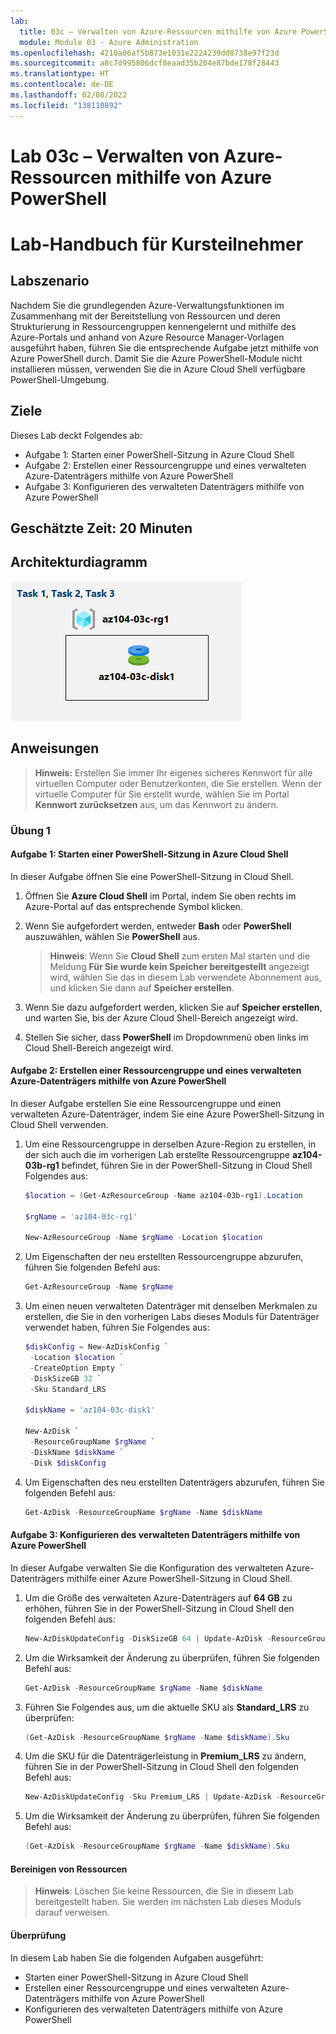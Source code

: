 ```yaml
---
lab:
  title: 03c – Verwalten von Azure-Ressourcen mithilfe von Azure PowerShell
  module: Module 03 - Azure Administration
ms.openlocfilehash: 4210a06af5b873e1031e2224239dd8738e97f23d
ms.sourcegitcommit: a8c7d995806dcf8eaad35b204e87bde178f28443
ms.translationtype: HT
ms.contentlocale: de-DE
ms.lasthandoff: 02/08/2022
ms.locfileid: "138110892"
---
```

# <a name="lab-03c---manage-azure-resources-by-using-azure-powershell"></a>Lab 03c – Verwalten von Azure-Ressourcen mithilfe von Azure PowerShell
# <a name="student-lab-manual"></a>Lab-Handbuch für Kursteilnehmer

## <a name="lab-scenario"></a>Labszenario

Nachdem Sie die grundlegenden Azure-Verwaltungsfunktionen im Zusammenhang mit der Bereitstellung von Ressourcen und deren Strukturierung in Ressourcengruppen kennengelernt und mithilfe des Azure-Portals und anhand von Azure Resource Manager-Vorlagen ausgeführt haben, führen Sie die entsprechende Aufgabe jetzt mithilfe von Azure PowerShell durch. Damit Sie die Azure PowerShell-Module nicht installieren müssen, verwenden Sie die in Azure Cloud Shell verfügbare PowerShell-Umgebung.

## <a name="objectives"></a>Ziele

Dieses Lab deckt Folgendes ab:

+ Aufgabe 1: Starten einer PowerShell-Sitzung in Azure Cloud Shell
+ Aufgabe 2: Erstellen einer Ressourcengruppe und eines verwalteten Azure-Datenträgers mithilfe von Azure PowerShell
+ Aufgabe 3: Konfigurieren des verwalteten Datenträgers mithilfe von Azure PowerShell

## <a name="estimated-timing-20-minutes"></a>Geschätzte Zeit: 20 Minuten

## <a name="architecture-diagram"></a>Architekturdiagramm

![image](../media/lab03c.png)

## <a name="instructions"></a>Anweisungen

> **Hinweis:**  Erstellen Sie immer Ihr eigenes sicheres Kennwort für alle virtuellen Computer oder Benutzerkonten, die Sie erstellen. Wenn der virtuelle Computer für Sie erstellt wurde, wählen Sie im Portal **Kennwort zurücksetzen** aus, um das Kennwort zu ändern. 

### <a name="exercise-1"></a>Übung 1

#### <a name="task-1-start-a-powershell-session-in-azure-cloud-shell"></a>Aufgabe 1: Starten einer PowerShell-Sitzung in Azure Cloud Shell

In dieser Aufgabe öffnen Sie eine PowerShell-Sitzung in Cloud Shell. 

1. Öffnen Sie **Azure Cloud Shell** im Portal, indem Sie oben rechts im Azure-Portal auf das entsprechende Symbol klicken.

1. Wenn Sie aufgefordert werden, entweder **Bash** oder **PowerShell** auszuwählen, wählen Sie **PowerShell** aus. 

    >**Hinweis**: Wenn Sie **Cloud Shell** zum ersten Mal starten und die Meldung **Für Sie wurde kein Speicher bereitgestellt** angezeigt wird, wählen Sie das in diesem Lab verwendete Abonnement aus, und klicken Sie dann auf **Speicher erstellen**. 

1. Wenn Sie dazu aufgefordert werden, klicken Sie auf **Speicher erstellen**, und warten Sie, bis der Azure Cloud Shell-Bereich angezeigt wird. 

1. Stellen Sie sicher, dass **PowerShell** im Dropdownmenü oben links im Cloud Shell-Bereich angezeigt wird.

#### <a name="task-2-create-a-resource-group-and-an-azure-managed-disk-by-using-azure-powershell"></a>Aufgabe 2: Erstellen einer Ressourcengruppe und eines verwalteten Azure-Datenträgers mithilfe von Azure PowerShell

In dieser Aufgabe erstellen Sie eine Ressourcengruppe und einen verwalteten Azure-Datenträger, indem Sie eine Azure PowerShell-Sitzung in Cloud Shell verwenden.

1. Um eine Ressourcengruppe in derselben Azure-Region zu erstellen, in der sich auch die im vorherigen Lab erstellte Ressourcengruppe **az104-03b-rg1** befindet, führen Sie in der PowerShell-Sitzung in Cloud Shell Folgendes aus:

   ```powershell
   $location = (Get-AzResourceGroup -Name az104-03b-rg1).Location

   $rgName = 'az104-03c-rg1'

   New-AzResourceGroup -Name $rgName -Location $location
   ```
1. Um Eigenschaften der neu erstellten Ressourcengruppe abzurufen, führen Sie folgenden Befehl aus:

   ```powershell
   Get-AzResourceGroup -Name $rgName
   ```
1. Um einen neuen verwalteten Datenträger mit denselben Merkmalen zu erstellen, die Sie in den vorherigen Labs dieses Moduls für Datenträger verwendet haben, führen Sie Folgendes aus:

   ```powershell
   $diskConfig = New-AzDiskConfig `
    -Location $location `
    -CreateOption Empty `
    -DiskSizeGB 32 `
    -Sku Standard_LRS

   $diskName = 'az104-03c-disk1'

   New-AzDisk `
    -ResourceGroupName $rgName `
    -DiskName $diskName `
    -Disk $diskConfig
   ```

1. Um Eigenschaften des neu erstellten Datenträgers abzurufen, führen Sie folgenden Befehl aus:

   ```powershell
   Get-AzDisk -ResourceGroupName $rgName -Name $diskName
   ```

#### <a name="task-3-configure-the-managed-disk-by-using-azure-powershell"></a>Aufgabe 3: Konfigurieren des verwalteten Datenträgers mithilfe von Azure PowerShell

In dieser Aufgabe verwalten Sie die Konfiguration des verwalteten Azure-Datenträgers mithilfe einer Azure PowerShell-Sitzung in Cloud Shell. 

1. Um die Größe des verwalteten Azure-Datenträgers auf **64 GB** zu erhöhen, führen Sie in der PowerShell-Sitzung in Cloud Shell den folgenden Befehl aus:

   ```powershell
   New-AzDiskUpdateConfig -DiskSizeGB 64 | Update-AzDisk -ResourceGroupName $rgName -DiskName $diskName
   ```

1. Um die Wirksamkeit der Änderung zu überprüfen, führen Sie folgenden Befehl aus:

   ```powershell
   Get-AzDisk -ResourceGroupName $rgName -Name $diskName
   ```

1. Führen Sie Folgendes aus, um die aktuelle SKU als **Standard_LRS** zu überprüfen:

   ```powershell
   (Get-AzDisk -ResourceGroupName $rgName -Name $diskName).Sku
   ```

1. Um die SKU für die Datenträgerleistung in **Premium_LRS** zu ändern, führen Sie in der PowerShell-Sitzung in Cloud Shell den folgenden Befehl aus:

   ```powershell
   New-AzDiskUpdateConfig -Sku Premium_LRS | Update-AzDisk -ResourceGroupName $rgName -DiskName $diskName
   ```

1. Um die Wirksamkeit der Änderung zu überprüfen, führen Sie folgenden Befehl aus:

   ```powershell
   (Get-AzDisk -ResourceGroupName $rgName -Name $diskName).Sku
   ```

#### <a name="clean-up-resources"></a>Bereinigen von Ressourcen

   >**Hinweis**: Löschen Sie keine Ressourcen, die Sie in diesem Lab bereitgestellt haben. Sie werden im nächsten Lab dieses Moduls darauf verweisen.

#### <a name="review"></a>Überprüfung

In diesem Lab haben Sie die folgenden Aufgaben ausgeführt:

- Starten einer PowerShell-Sitzung in Azure Cloud Shell
- Erstellen einer Ressourcengruppe und eines verwalteten Azure-Datenträgers mithilfe von Azure PowerShell
- Konfigurieren des verwalteten Datenträgers mithilfe von Azure PowerShell
